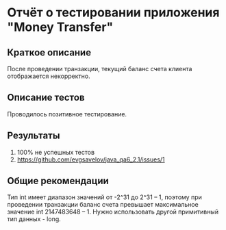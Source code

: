 # Отчёт о тестировании приложения "Money Transfer"

## Краткое описание

После проведении транзакции, текущий баланс счета клиента отображается некорректно.


## Описание тестов

Проводилось позитивное тестирование.

## Результаты

1. 100% не успешных тестов
2. https://github.com/evgsavelov/java_qa6_2.1/issues/1

## Общие рекомендации

Тип int имеет диапазон значений от -2^31 до 2^31 – 1, поэтому при проведении транзакции баланс счета превышает максимальное значение int 2147483648 – 1. Нужно использовать другой примитивный тип данных - long.
